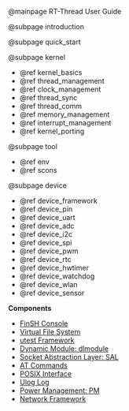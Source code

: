 @mainpage RT-Thread User Guide

@subpage introduction

@subpage quick_start

@subpage kernel

- @ref kernel_basics
- @ref thread_management
- @ref clock_management
- @ref thread_sync
- @ref thread_comm
- @ref memory_management
- @ref interrupt_management
- @ref kernel_porting

@subpage tool

- @ref env
- @ref scons

@subpage device

- @ref device_framework
- @ref device_pin
- @ref device_uart
- @ref device_adc
- @ref device_i2c
- @ref device_spi
- @ref device_pwm
- @ref device_rtc
- @ref device_hwtimer
- @ref device_watchdog
- @ref device_wlan
- @ref device_sensor

**Components**

- [FinSH Console](finsh/finsh.md)
- [Virtual File System](filesystem/README.md)
- [utest Framework](utest/utest.md)
- [Dynamic Module: dlmodule](dlmodule/README.md)
- [Socket Abstraction Layer: SAL](sal/sal.md)
- [AT Commands](at/at.md)
- [POSIX Interface](posix/README.md)
- [Ulog Log](ulog/ulog.md)
- [Power Management: PM](pm/pm.md)
- [Network Framework](network/network.md)

